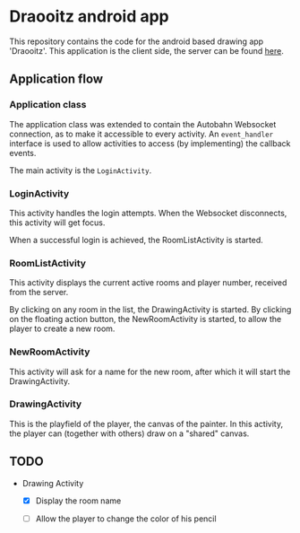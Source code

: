 # Draooitz android app

This repository contains the code for the android based drawing app 'Draooitz'. This application is the client side, the server can be found [here](https://github.com/Nananas/Draooitz-server).

## Application flow
### Application class
The application class was extended to contain the Autobahn Websocket connection, as to make it accessible to every activity. 
An `event_handler` interface is used to allow activities to access (by implementing) the callback events.

The main activity is the `LoginActivity`.

### LoginActivity
This activity handles the login attempts. When the Websocket disconnects, this activity will get focus.

When a successful login is achieved, the RoomListActivity is started.

### RoomListActivity
This activity displays the current active rooms and player number, received from the server.

By clicking on any room in the list, the DrawingActivity is started. 
By clicking on the floating action button, the NewRoomActivity is started, to allow the player to create a new room.

### NewRoomActivity
This activity will ask for a name for the new room, after which it will start the DrawingActivity.

### DrawingActivity
This is the playfield of the player, the canvas of the painter. In this activity, the player can (together with others) draw on a "shared" canvas.

## TODO

- Drawing Activity
    - [x] Display the room name 
    - [ ] Allow the player to change the color of his pencil

